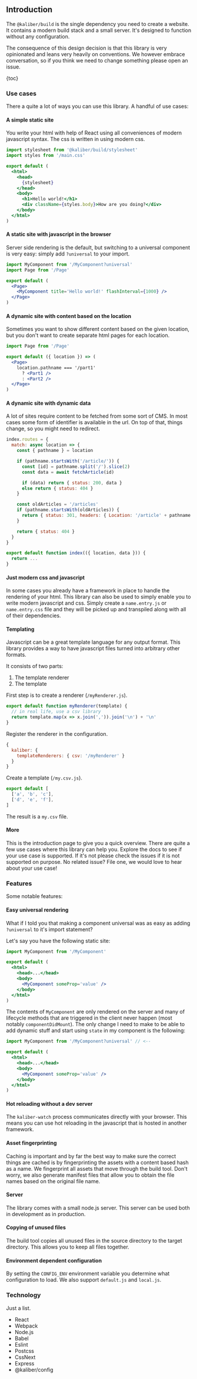 ## Introduction

The `@kaliber/build` is the single dependency you need to create a website. It contains a modern
build stack and a small server. It's designed to function without any configuration.

The consequence of this design decision is that this library is very opinionated and leans very
heavily on conventions. We however embrace conversation, so if you think we need to change something
please open an issue.

{toc}

### Use cases

There a quite a lot of ways you can use this library. A handful of use cases:

#### A simple static site

You write your html with help of React using all conveniences of modern javascript syntax. The css
is written in using modern css.

```jsx
import stylesheet from '@kaliber/build/stylesheet'
import styles from '/main.css'

export default (
  <html>
    <head>
      {stylesheet}
    </head>
    <body>
      <h1>Hello world!</h1>
      <div className={styles.body}>How are you doing?</div>
    </body>
  </html>
)
```

#### A static site with javascript in the browser

Server side rendering is the default, but switching to a universal component is very easy: simply
add `?universal` to your import.

```jsx
import MyComponent from '/MyComponent?universal'
import Page from '/Page'

export default (
  <Page>
    <MyComponent title='Hello world!' flashInterval={1000} />
  </Page>
)
```

#### A dynamic site with content based on the location

Sometimes you want to show different content based on the given location, but you don't want to
create separate html pages for each location.

```jsx
import Page from '/Page'

export default ({ location }) => (
  <Page>
    location.pathname === '/part1'
      ? <Part1 />
      : <Part2 />
  </Page>
)
```

#### A dynamic site with dynamic data

A lot of sites require content to be fetched from some sort of CMS. In most cases some form of
identifier is available in the url. On top of that, things change, so you might need to redirect.

```jsx
index.routes = {
  match: async location => {
    const { pathname } = location

    if (pathname.startsWith('/article/')) {
      const [id] = pathname.split('/').slice(2)
      const data = await fetchArticle(id)

      if (data) return { status: 200, data }
      else return { status: 404 }
    }

    const oldArticles = '/articles'
    if (pathname.startsWith(oldArticles)) {
      return { status: 301, headers: { Location: '/article' + pathname.replace(oldArticles) }}
    }

    return { status: 404 }
  }
}

export default function index(({ location, data })) {
  return ...
}
```

#### Just modern css and javascript

In some cases you already have a framework in place to handle the rendering of your html. This
library can also be used to simply enable you to write modern javascript and css. Simply create a
`name.entry.js` or `name.entry.css` file and they will be picked up and transpiled along with
all of their dependencies.

#### Templating

Javascript can be a great template language for any output format. This library provides a way to
have javascript files turned into arbitrary other formats.

It consists of two parts:
1. The template renderer
2. The template

First step is to create a renderer (`/myRenderer.js`).

```js
export default function myRenderer(template) {
  // in real life, use a csv library
  return template.map(x => x.join(',')).join('\n') + '\n'
}
```

Register the renderer in the configuration.

```js
{
  kaliber: {
    templateRenderers: { csv: '/myRenderer' }
  }
}
```

Create a template (`/my.csv.js`).

```js
export default [
  ['a', 'b', 'c'],
  ['d', 'e', 'f'],
]
```

The result is a `my.csv` file.

#### More

This is the introduction page to give you a quick overview. There are quite a few use cases where
this library can help you. Explore the docs to see if your use case is supported. If it's not
please check the issues if it is not supported on purpose. No related issue? File one, we would love
to hear about your use case!


### Features

Some notable features:

#### Easy universal rendering

What if I told you that making a component universal was as easy as adding `?universal` to it's
import statement?

Let's say you have the following static site:

```jsx
import MyComponent from '/MyComponent'

export default (
  <html>
    <head>...</head>
    <body>
      <MyComponent someProp='value' />
    </body>
  </html>
)
```

The contents of `MyComponent` are only rendered on the server and many of lifecycle methods that
are triggered in the client never happen (most notably `componentDidMount`). The only change I need
to make to be able to add dynamic stuff and start using `state` in my component is the following:

```jsx
import MyComponent from '/MyComponent?universal' // <--

export default (
  <html>
    <head>...</head>
    <body>
      <MyComponent someProp='value' />
    </body>
  </html>
)
```

#### Hot reloading without a dev server

The `kaliber-watch` process communicates directly with your browser. This means you can use hot
reloading in the javascript that is hosted in another framework.

#### Asset fingerprinting

Caching is important and by far the best way to make sure the correct things are cached is by
fingerprinting the assets with a content based hash as a name. We fingerprint all assets that move
through the build tool. Don't worry, we also generate manifest files that allow you to obtain the
file names based on the original file name.

#### Server

The library comes with a small node.js server. This server can be used both in development as in
production.

#### Copying of unused files

The build tool copies all unused files in the source directory to the target directory. This allows
you to keep all files together.

#### Environment dependent configuration

By setting the `CONFIG_ENV` environment variable you determine what configuration to load. We also
support `default.js` and `local.js`.


### Technology

Just a list.

- React
- Webpack
- Node.js
- Babel
- Eslint
- Postcss
- CssNext
- Express
- @kaliber/config
